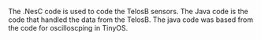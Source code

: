 The .NesC code is used to code the TelosB sensors. The Java code is the code that handled the data from the TelosB. The java code was based from the code for oscilloscping in TinyOS.
